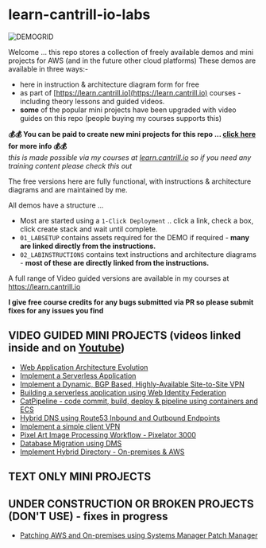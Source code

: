 # learn-cantrill-io-labs

![DEMOGRID](https://github.com/acantril/learn-cantrill-io-labs/raw/master/demogrid.png)

Welcome ... this repo stores a collection of freely available demos and mini projects for AWS (and in the future other cloud platforms)
These demos are available in three ways:-

- here in instruction & architecture diagram form for free
- as part of [https://learn.cantrill.io](https://learn.cantrill.io) courses - including theory lessons and guided videos.
- **some** of the popular mini projects have been upgraded with video guides on this repo (people buying my courses supports this)

**💰💰 You can be paid to create new mini projects for this repo ... [click here](https://github.com/acantril/learn-cantrill-io-labs/blob/master/get-paid-to-create-projects.md) for more info 💰💰**  
*this is made possible via my courses at [learn.cantrill.io](https://learn.cantrill.io) so if you need any training content please check this out*  

The free versions here are fully functional, with instructions & architecture diagrams and are maintained by me.

All demos have a structure ...
-  Most are started using a `1-Click Deployment` .. click a link, check a box, click create stack and wait until complete.
- `01_LABSETUP` contains assets required for the DEMO if required - **many are linked directly from the instructions.**
- `02_LABINSTRUCTIONS` contains text instructions and architecture diagrams - **most of these are directly linked from the instructions.**

A full range of Video guided versions are available in my courses at https://learn.cantrill.io

**I give free course credits for any bugs submitted via PR so please submit fixes for any issues you find**

## VIDEO GUIDED MINI PROJECTS (videos linked inside and on [Youtube](https://youtube.com/c/learncantrill))

- [Web Application Architecture Evolution](https://github.com/acantril/learn-cantrill-io-labs/tree/master/aws-elastic-wordpress-evolution)
- [Implement a Serverless Application](https://github.com/acantril/learn-cantrill-io-labs/tree/master/aws-serverless-pet-cuddle-o-tron)
- [Implement a Dynamic, BGP Based, Highly-Available Site-to-Site VPN](https://github.com/acantril/learn-cantrill-io-labs/tree/master/aws-hybrid-bgpvpn)
- [Building a serverless application using Web Identity Federation](https://github.com/acantril/learn-cantrill-io-labs/tree/master/aws-cognito-web-identity-federation)
- [CatPipeline - code commit, build, deploy & pipeline using containers and ECS](https://github.com/acantril/learn-cantrill-io-labs/tree/master/aws-codepipeline-catpipeline)
- [Hybrid DNS using Route53 Inbound and Outbound Endpoints](https://github.com/acantril/learn-cantrill-io-labs/tree/master/aws-hybrid-dns)
- [Implement a simple client VPN](https://github.com/acantril/learn-cantrill-io-labs/tree/master/aws-client-vpn)
- [Pixel Art Image Processing Workflow - Pixelator 3000](https://github.com/acantril/learn-cantrill-io-labs/tree/master/00-aws-simple-demos/aws-lambda-s3-events)
- [Database Migration using DMS](https://github.com/acantril/learn-cantrill-io-labs/tree/master/aws-dms-database-migration)
- [Implement Hybrid Directory - On-premises & AWS](https://github.com/acantril/learn-cantrill-io-labs/tree/master/aws-hybrid-activedirectory)

## TEXT ONLY MINI PROJECTS

## UNDER CONSTRUCTION OR BROKEN PROJECTS (DON'T USE) - fixes in progress

- [Patching AWS and On-premises using Systems Manager Patch Manager](https://github.com/acantril/learn-cantrill-io-labs/tree/master/aws-patch-manager)
